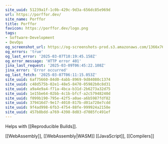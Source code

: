 ```yaml
---
site_uuid: 51239a1f-1c0b-429c-9d3a-656dc85e969d
url: https://porffor.dev/
site_name: Porffor
title: Porffor
favicon: https://porffor.dev/logo.png
tags:
- Software-Development
- DevOps
og_screenshot_url: https://og-screenshots-prod.s3.amazonaws.com/1366x768/80/false/6e72c3d959b2de62eca1b9712d24dd4b1eb417270f70678c9f419bf640224bc0.jpeg
og_errors: 'true'
og_last_error: '2025-03-07T10:19:45.158Z'
og_error_message: 'HTTP error 401'
jina_last_request: '2025-03-09T06:45:22.108Z'
jina_error: 'Error occurred'
og_last_fetch: '2025-03-07T06:11:15.053Z'
site_uuid: 6af75660-84d0-4abb-8969-9d84080c1374
site_uuid: c48d575b-02e1-48e5-8470-05982b0c8d31
site_uuid: a9a4e9a4-f71a-4bca-b31d-2b6273a32d75
site_uuid: 1e15be64-02bb-4c1b-bfcf-a2c57948240d
site_uuid: f099b190-795e-42f5-a0ae-a6b5987fdf82
site_uuid: 379416d7-9e17-4010-817b-d01a728e7cdd
site_uuid: 9f4ad998-6fb3-4754-88fe-999924a2158e
site_uuid: 457b8bdd-a769-4398-8d83-d7085fc491ef
---
```

Helps with [[Reproducible Builds]]. 

[[WebAssembly]], [[WebAssembly|WASM]]
[[JavaScript]], [[Compilers]]

